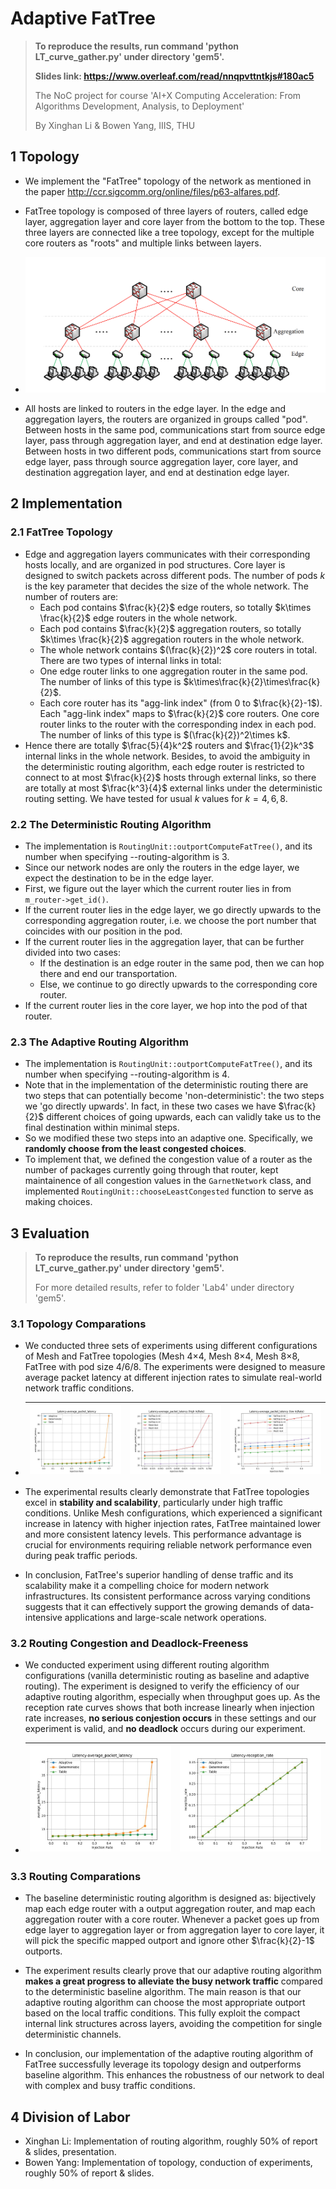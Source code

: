 # Adaptive FatTree

>  **To reproduce the results, run command 'python LT_curve_gather.py' under directory 'gem5'.**
>
>  **Slides link: https://www.overleaf.com/read/nnqpvttntkjs#180ac5**
>
>  The NoC project for course 'AI+X Computing Acceleration: From Algorithms Development, Analysis, to Deployment'
>
>  By Xinghan Li & Bowen Yang, IIIS, THU

## 1 Topology

- We implement the "FatTree" topology of the network as mentioned in the paper http://ccr.sigcomm.org/online/files/p63-alfares.pdf. 
- FatTree topology is composed of three layers of routers, called edge layer, aggregation layer and core layer from the bottom to the top. These three layers are connected like a tree topology, except for the multiple core routers as "roots" and multiple links between layers.
- ![fattree-topology](./pics/fattree-topology.png)

- All hosts are linked to routers in the edge layer. In the edge and aggregation layers, the routers are organized in groups called "pod". Between hosts in the same pod, communications start from source edge layer, pass through aggregation layer, and end at destination edge layer. Between hosts in two different pods, communications start from source edge layer, pass through source aggregation layer, core layer, and destination aggregation layer, and end at destination edge layer. 

## 2 Implementation

### 2.1 FatTree Topology

- Edge and aggregation layers communicates with their corresponding hosts locally, and are organized in pod structures. Core layer is designed to switch packets across different pods. The number of pods $k$ is the key parameter that decides the size of the whole network.  The number of routers are:
  - Each pod contains $\frac{k}{2}$ edge routers, so totally $k\times \frac{k}{2}$ edge routers in the whole network.
  - Each pod contains $\frac{k}{2}$ aggregation routers, so totally $k\times \frac{k}{2}$ aggregation routers in the whole network. 
  - The whole network contains $(\frac{k}{2})^2$ core routers in total. There are two types of internal links in total: 
  - One edge router links to one aggregation router in the same pod. The number of links of this type is $k\times\frac{k}{2}\times\frac{k}{2}$. 
  - Each core router has its "agg-link index" (from $0$ to $\frac{k}{2}-1$). Each "agg-link index" maps to $\frac{k}{2}$ core routers. One core router links to the router with the corresponding index in each pod. The number of links of this type is $(\frac{k}{2})^2\times k$.
- Hence there are totally $\frac{5}{4}k^2$ routers and $\frac{1}{2}k^3$ internal links in the whole network. Besides, to avoid the ambiguity in the deterministic routing algorithm, each edge router is restricted to connect to at most $\frac{k}{2}$ hosts through external links, so there are totally at most $\frac{k^3}{4}$ external links under the deterministic routing setting. We have tested for usual $k$ values for $k=4, 6, 8$.

### 2.2 The Deterministic Routing Algorithm

- The implementation is ``RoutingUnit::outportComputeFatTree()``, and its number when specifying --routing-algorithm is 3.
- Since our network nodes are only the routers in the edge layer, we expect the destination to be in the edge layer. 
- First, we figure out the layer which the current router lies in from ``m_router->get_id()``.
- If the current router lies in the edge layer, we go directly upwards to the corresponding aggregation router, i.e. we choose the port number that coincides with our position in the pod.
- If the current router lies in the aggregation layer, that can be further divided into two cases:
  - If the destination is an edge router in the same pod, then we can hop there and end our transportation.
  - Else, we continue to go directly upwards to the corresponding core router.
- If the current router lies in the core layer, we hop into the pod of that router.

### 2.3 The Adaptive Routing Algorithm

- The implementation is ``RoutingUnit::outportComputeFatTree()``, and its number when specifying --routing-algorithm is 4.
- Note that in the implementation of the deterministic routing there are two steps that can potentially become 'non-deterministic': the two steps we 'go directly upwards'. In fact, in these two cases we have $\frac{k}{2}$ different choices of going upwards, each can validly take us to the final destination within minimal steps.
- So we modified these two steps into an adaptive one. Specifically, we **randomly choose from the least congested choices**. 
- To implement that, we defined the congestion value of a router as the number of packages currently going through that router, kept maintainence of all congestion values in the ``GarnetNetwork`` class, and implemented ``RoutingUnit::chooseLeastCongested`` function to serve as making choices. 

## 3 Evaluation

> **To reproduce the results, run command 'python LT_curve_gather.py' under directory 'gem5'.**
>
> For more detailed results, refer to folder 'Lab4' under directory 'gem5'.

### 3.1 Topology Comparations

- We conducted three sets of experiments using different configurations of Mesh and FatTree topologies (Mesh 4$\times$4, Mesh 8$\times$4, Mesh 8$\times$8, FatTree with pod size 4/6/8. The experiments were designed to measure average packet latency at different injection rates to simulate real-world network traffic conditions.

- | ![latency-all](./pics/latency-all.jpg) | ![latency-highinjrate](./pics/latency-highinjrate.jpg) | ![latency-lowinjrate](./pics/latency-lowinjrate.jpg) |
  | -------------------------------------- | ------------------------------------------------------ | ---------------------------------------------------- |

- The experimental results clearly demonstrate that FatTree topologies excel in **stability and scalability**, particularly under high traffic conditions. Unlike Mesh configurations, which experienced a significant increase in latency with higher injection rates, FatTree maintained lower and more consistent latency levels. This performance advantage is crucial for environments requiring reliable network performance even during peak traffic periods. 

- In conclusion, FatTree's superior handling of dense traffic and its scalability make it a compelling choice for modern network infrastructures. Its consistent performance across varying conditions suggests that it can effectively support the growing demands of data-intensive applications and large-scale network operations.

### 3.2 Routing Congestion and Deadlock-Freeness

- We conducted experiment using different routing algorithm configurations (vanilla deterministic routing as baseline and adaptive routing). The experiment is designed to verify the efficiency of our adaptive routing algorithm, especially when throughput goes up. As the reception rate curves shows that both increase linearly when injection rate increases, **no serious conjestion occurs** in these settings and our experiment is valid, and **no deadlock** occurs during our experiment.

- | ![Routing_average_packet_latency_curve](./gem5/Lab4/Routing_average_packet_latency_curve.jpg) | ![Routing_reception_rate_curve](./gem5/Lab4/Routing_reception_rate_curve.jpg) |
  | ------------------------------------------------------------ | ------------------------------------------------------------ |

### 3.3 Routing Comparations

- The baseline deterministic routing algorithm is designed as: bijectively map each edge router with a output aggregation router, and map each aggregation router with a core router. Whenever a packet goes up from edge layer to aggregation layer or from aggregation layer to core layer, it will pick the specific mapped outport and ignore other $\frac{k}{2}-1$ outports.

- The experiment results clearly prove that our adaptive routing algorithm **makes a great progress to alleviate the busy network traffic** compared to the deterministic baseline algorithm. The main reason is that our adaptive routing algorithm can choose the most appropriate outport based on the local traffic conditions. This fully exploit the compact internal link structures across layers, avoiding the competition for single deterministic channels.

- In conclusion, our implementation of the adaptive routing algorithm of FatTree successfully leverage its topology design and outperforms baseline algorithm. This enhances the robustness of our network to deal with complex and busy traffic conditions.

## 4 Division of Labor

- Xinghan Li: Implementation of routing algorithm, roughly 50% of report & slides, presentation.
- Bowen Yang: Implementation of topology, conduction of experiments, roughly 50% of report & slides.

